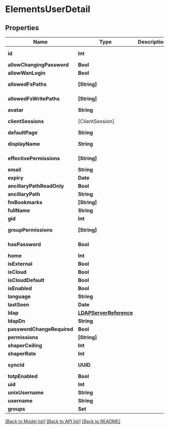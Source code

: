 # ElementsUserDetail

## Properties

Name | Type | Description | Notes
------------ | ------------- | ------------- | -------------
**id** | **Int** |  | [optional] [readonly] 
**allowChangingPassword** | **Bool** |  | [optional] 
**allowWanLogin** | **Bool** |  | [optional] 
**allowedFsPaths** | **[String]** |  | [optional] [readonly] 
**allowedFsWritePaths** | **[String]** |  | [optional] [readonly] 
**avatar** | **String** |  | [optional] 
**clientSessions** | [ClientSession] |  | [optional] [readonly] 
**defaultPage** | **String** |  | [optional] 
**displayName** | **String** |  | [optional] [readonly] 
**effectivePermissions** | **[String]** |  | [optional] [readonly] 
**email** | **String** |  | [optional] 
**expiry** | **Date** |  | [optional] 
**ancillaryPathReadOnly** | **Bool** |  | [optional] 
**ancillaryPath** | **String** |  | [optional] 
**fmBookmarks** | **[String]** |  | [optional] 
**fullName** | **String** |  | [optional] 
**gid** | **Int** |  | [optional] 
**groupPermissions** | **[String]** |  | [optional] [readonly] 
**hasPassword** | **Bool** |  | [optional] [readonly] 
**home** | **Int** |  | [optional] 
**isExternal** | **Bool** |  | [optional] 
**isCloud** | **Bool** |  | [optional] 
**isCloudDefault** | **Bool** |  | [optional] 
**isEnabled** | **Bool** |  | [optional] 
**language** | **String** |  | [optional] 
**lastSeen** | **Date** |  | [optional] 
**ldap** | [**LDAPServerReference**](LDAPServerReference.md) |  | [optional] 
**ldapDn** | **String** |  | [optional] 
**passwordChangeRequired** | **Bool** |  | [optional] 
**permissions** | **[String]** |  | 
**shaperCeiling** | **Int** |  | [optional] 
**shaperRate** | **Int** |  | [optional] 
**syncId** | **UUID** |  | [optional] [readonly] 
**totpEnabled** | **Bool** |  | [optional] 
**uid** | **Int** |  | [optional] 
**unixUsername** | **String** |  | [optional] 
**username** | **String** |  | 
**groups** | **Set<Int>** |  | 

[[Back to Model list]](../README.md#documentation-for-models) [[Back to API list]](../README.md#documentation-for-api-endpoints) [[Back to README]](../README.md)


